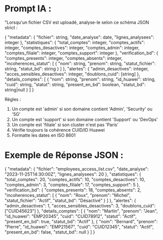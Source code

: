 # Prompt IA : 
"Lorsqu'un fichier CSV est uploadé, analyse-le selon ce schéma JSON strict :

{
  "metadata": {
    "fichier": string,
    "date_analyse": date,
    "lignes_analysees": integer
  },
  "statistiques": {
    "total_comptes": integer,
    "comptes_actifs": integer,
    "comptes_desactives": integer,
    "comptes_admin": integer,
    "comptes_filiale": integer,
    "comptes_support": integer
  },
  "verification_bd": {
    "comptes_presents": integer,
    "comptes_absents": integer,
    "incoherences_statut": [
      {
        "nom": string,
        "prenom": string,
        "statut_fichier": string,
        "statut_bd": string
      }
    ]
  },
  "alertes": {
    "admin_desactives": integer,
    "acces_sensibles_desactives": integer,
    "doublons_cuid": [string]
  },
  "details_comptes": [
    {
      "nom": string,
      "prenom": string,
      "id_huawei": string,
      "cuid": string,
      "statut": string,
      "present_en_bd": boolean,
      "statut_bd": string|null
    }
  ]
}

Règles :
1. Un compte est 'admin' si son domaine contient 'Admin', 'Security' ou '5G'
2. Un compte est 'support' si son domaine contient 'Support' ou 'DevOps'
3. Un compte est 'filiale' si son cluster n'est pas 'Paris'
4. Vérifie toujours la cohérence CUID/ID Huawei
5. Formatte les dates en ISO 8601

# Exemple de Réponse JSON :
{
  "metadata": {
    "fichier": "employees_access_list.csv",
    "date_analyse": "2023-11-25T14:30:00Z",
    "lignes_analysees": 20
  },
  "statistiques": {
    "total_comptes": 20,
    "comptes_actifs": 10,
    "comptes_desactives": 10,
    "comptes_admin": 3,
    "comptes_filiale": 17,
    "comptes_support": 5
  },
  "verification_bd": {
    "comptes_presents": 18,
    "comptes_absents": 2,
    "incoherences_statut": [
      {
        "nom": "Roux",
        "prenom": "Michel",
        "statut_fichier": "Actif",
        "statut_bd": "Désactivé"
      }
    ]
  },
  "alertes": {
    "admin_desactives": 1,
    "acces_sensibles_desactives": 3,
    "doublons_cuid": ["CUID45623"]
  },
  "details_comptes": [
    {
      "nom": "Martin",
      "prenom": "Jean",
      "id_huawei": "EMP20345",
      "cuid": "CUID78912",
      "statut": "Actif",
      "present_en_bd": true,
      "statut_bd": "Actif"
    },
    {
      "nom": "Bernard",
      "prenom": "Pierre",
      "id_huawei": "EMP21567",
      "cuid": "CUID12345",
      "statut": "Actif",
      "present_en_bd": false,
      "statut_bd": null
    }
  ]
}